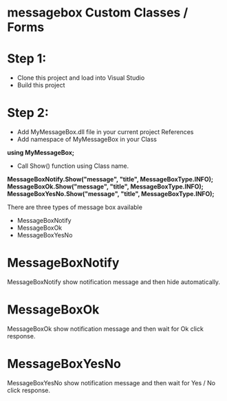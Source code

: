 # messagebox Custom Classes / Forms

# Step 1:
* Clone this project and load into Visual Studio
* Build this project

# Step 2:
* Add MyMessageBox.dll file in your current project References
* Add namespace of MyMessageBox in your Class

**using MyMessageBox;**

* Call Show() function using Class name.

**MessageBoxNotify.Show("message", "title", MessageBoxType.INFO);**
**MessageBoxOk.Show("message", "title", MessageBoxType.INFO);**
**MessageBoxYesNo.Show("message", "title", MessageBoxType.INFO);**

There are three types of message box available
* MessageBoxNotify
* MessageBoxOk
* MessageBoxYesNo

# MessageBoxNotify
MessageBoxNotify show notification message and then hide automatically.

# MessageBoxOk
MessageBoxOk show notification message and then wait for Ok click response.

# MessageBoxYesNo
MessageBoxYesNo show notification message and then wait for Yes / No click response.
